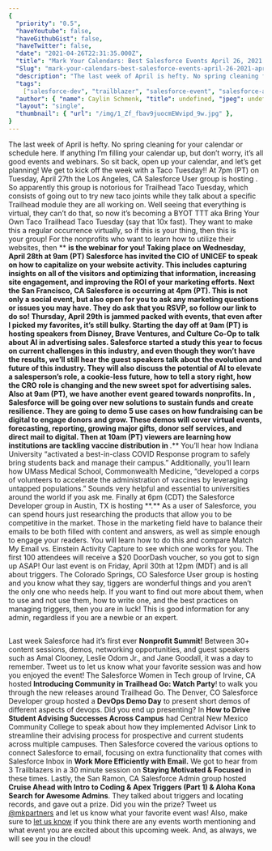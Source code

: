 ```yaml
---
{
  "priority": "0.5",
  "haveYoutube": false,
  "haveGithubGist": false,
  "haveTwitter": false,
  "date": "2021-04-26T22:31:35.000Z",
  "title": "Mark Your Calendars: Best Salesforce Events April 26, 2021 — April 30, 2021",
  "Slug": "mark-your-calendars-best-salesforce-events-april-26-2021-april-30-2021",
  "description": "The last week of April is hefty. No spring cleaning for your calendar or schedule here. If anything I’m filling your calendar up, but don’t worry, it’s all good events and webinars. So sit back, open up your calendar, and let’s get planning!.",
  "tags":
    ["salesforce-dev", "trailblazer", "salesforce-event", "salesforce-admin"],
  "author": { "name": Caylin Schmenk, "title": undefined, "jpeg": undefined },
  "layout": "single",
  "thumbnail": { "url": "/img/1_Zf_fbav9juocmEWvipd_9w.jpg" },
}
---
```


The last week of April is hefty. No spring cleaning for your calendar or schedule here. If anything I’m filling your calendar up, but don’t worry, it’s all good events and webinars. So sit back, open up your calendar, and let’s get planning!
We get to kick off the week with a Taco Tuesday!! At 7pm (PT) on Tuesday, April 27th the Los Angeles, CA Salesforce User group is hosting [](https://trailblazercommunitygroups.com/events/details/salesforce-salesforce-user-group-los-angeles-united-states-presents-virtual-trailhead-taco-tuesday-april-2021/). So apparently this group is notorious for Trailhead Taco Tuesday, which consists of going out to try new taco joints while they talk about a specific Trailhead module they are all working on. Well seeing that everything is virtual, they can’t do that, so now it’s becoming a BYOT TTT aka Bring Your Own Taco Trailhead Taco Tuesday (say that 10x fast). They want to make this a regular occurrence virtually, so if this is your thing, then this is your group!
For the nonprofits who want to learn how to utilize their websites, then [](https://www.salesforce.com/form/sfdo/ngo/cmo-council-optimizing-your-website/?_ga=2.54257640.1107061001.1619107181-219845214.1586544338)\*\* **is the webinar for you! Taking place on Wednesday, April 28th at 9am (PT) Salesforce has invited the CIO of UNICEF to speak on how to capitalize on your website activity. This includes capturing insights on all of the visitors and optimizing that information, increasing site engagement, and improving the ROI of your marketing efforts.
Next the San Francisco, CA Salesforce [](https://trailblazercommunitygroups.com/events/details/salesforce-salesforce-marketer-group-pardot-san-francisco-united-states-presents-b2b-marketingpardot-user-group-virtual-happy-hour-2021-04-28/) is occurring at 4pm (PT). This is not only a social event, but also open for you to ask any marketing questions or issues you may have. They do ask that you RSVP, so follow our link to do so!
Thursday, April 29th is jammed packed with events, that even after I picked my favorites, it’s still bulky. Starting the day off at 9am (PT) [](https://www.salesforce.com/form/events/webinars/form-rss/3107522)** **is hosting speakers from Disney, Brave Ventures, and Culture Co-Op to talk about AI in advertising sales. Salesforce started a study this year to focus on current challenges in this industry, and even though they won’t have the results, we’ll still hear the guest speakers talk about the evolution and future of this industry. They will also discuss the potential of AI to elevate a salesperson’s role, a cookie-less future, how to tell a story right, how the CRO role is changing and the new sweet spot for advertising sales.
Also at 9am (PT), we have another event geared towards nonprofits. In [](https://www.salesforce.com/form/sfdo/ngo/digital-first-fundraising/?_ga=2.54257640.1107061001.1619107181-219845214.1586544338), Salesforce will be going over new solutions to sustain funds and create resilience. They are going to demo 5 use cases on how fundraising can be digital to engage donors and grow. These demos will cover virtual events, forecasting, reporting, growing major gifts, donor self services, and direct mail to digital.
Then at 10am (PT) viewers are learning how institutions are tackling vaccine distribution in [](https://www.salesforce.com/form/sfdo/edu/building-innovation-vaccine-response/?_ga=2.54257640.1107061001.1619107181-219845214.1586544338)**.** You’ll hear how Indiana University “activated a best-in-class COVID Response program to safely bring students back and manage their campus.” Additionally, you’ll learn how UMass Medical School, Commonwealth Medicine, “developed a corps of volunteers to accelerate the administration of vaccines by leveraging untapped populations.” Sounds very helpful and essential to universities around the world if you ask me.
Finally at 6pm (CDT) the Salesforce Developer group in Austin, TX is hosting [](https://trailblazercommunitygroups.com/events/details/salesforce-salesforce-developer-group-austin-united-states-presents-straightforward-email-integration-match-my-email-vs-einstein-activity-capture/)**.\*\* As a user of Salesforce, you can spend hours just researching the products that allow you to be competitive in the market. Those in the marketing field have to balance their emails to be both filled with content and answers, as well as simple enough to engage your readers. You will learn how to do this and compare Match My Email vs. Einstein Activity Capture to see which one works for you. The first 100 attendees will receive a $20 DoorDash voucher, so you got to sign up ASAP!
Our last event is on Friday, April 30th at 12pm (MDT) and is all about triggers. The Colorado Springs, CO Salesforce User group is hosting [](https://trailblazercommunitygroups.com/events/details/salesforce-salesforce-user-group-colorado-springs-united-states-presents-the-wonderful-thing-about-triggers/) and you know what they say, tiggers are wonderful things and you aren’t the only one who needs help. If you want to find out more about them, when to use and not use them, how to write one, and the best practices on managing triggers, then you are in luck! This is good information for any admin, regardless if you are a newbie or an expert.

##

Last week Salesforce had it’s first ever **Nonprofit Summit!** Between 30+ content sessions, demos, networking opportunities, and guest speakers such as Amal Clooney, Leslie Odom Jr., and Jane Goodall, it was a day to remember. Tweet us to let us know what your favorite session was and how you enjoyed the event!
The Salesforce Women in Tech group of Irvine, CA hosted **Introducing Community in Trailhead Go: Watch Party**! to walk you through the new releases around Trailhead Go. The Denver, CO Salesforce Developer group hosted a **DevOps Demo Day** to present short demos of different aspects of devops. Did you end up presenting? In **How to Drive Student Advising Successes Across Campus** had Central New Mexico Community College to speak about how they implemented Advisor Link to streamline their advising process for prospective and current students across multiple campuses.
Then Salesforce covered the various options to connect Salesforce to email, focusing on extra functionality that comes with Salesforce Inbox in **Work More Efficiently with Email.** We got to hear from 3 Trailblazers in a 30 minute session on **Staying Motivated &amp; Focused** in these times. Lastly, the San Ramon, CA Salesforce Admin group hosted **Cruise Ahead with Intro to Coding &amp; Apex Triggers (Part 1) &amp; Aloha Kona Search for Awesome Admins**. They talked about triggers and locating records, and gave out a prize. Did you win the prize? Tweet us [@mkpartners](http://www.twitter.com/mkpartners) and let us know what your favorite event was!
Also, make sure to [let us know](https://news.mkpartners.com/AppExchange) if you think there are any events worth mentioning and what event you are excited about this upcoming week. And, as always, we will see you in the cloud!
